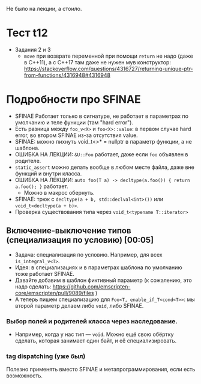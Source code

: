 Не было на лекции, а стоило.

# Тест t12
* Задания 2 и 3
  * `move` при возврате переменной при помощи `return` не надо (даже в C++11),
    а с C++17 там даже не нужен мув конструктор: https://stackoverflow.com/questions/4316727/returning-unique-ptr-from-functions/4316948#4316948

# Подробности про SFINAE
* SFINAE Работает только в сигнатуре, не работает в параметрах по умолчанию и теле функции (там "hard error").
* Есть разница между `foo_v<X>` и `foo<X>::value`: в первом случае hard error, во втором SFINAE из-за отсутствия value.
* SFINAE: можно пихнуть void_t<>* = nullptr в параметр функции, а не шаблона.
* ОШИБКА НА ЛЕКЦИИ: `&U::Foo` работает, даже если `foo` объявлен в родителе.
* `static_assert` можно делать вообще в любом месте файла, даже вне функций и внутри класса.
* ОШИБКА НА ЛЕКЦИИ: `auto foo(T a) -> decltype(a.foo()) { return a.foo(); }` работает.
  * Можно в макрос обернуть.
* SFINAE: трюк с `decltype(a + b, std::declval<int>())` или `void_t<decltype(a + b)>`.
* Проверка существования типа через `void_t<typename T::iterator>`

## Включение-выключение типов (специализация по условию) [00:05]
* Задача: специализация по условию. Например, для всех `is_integral_v<T>`.
* Идея: в специализациях и в параметрах шаблона по умолчанию тоже работает SFINAE.
* Давайте добавим в шаблон фиктивный параметр (к сожалению, это надо сделать: https://github.com/emscripten-core/emscripten/pull/9089/files )
* А теперь пишем специализацию для `Foo<T, enable_if_T<cond<T>>`: мы второй параметр делаем либо `void`, либо SFINAE.

### Выбор полей и родителей класса через наследование.
* Например, когда у нас тип — `void`. Можно ещё свою обёртку сделать, которая занимает один байт, и её специализировать.

### tag dispatching (уже был)
Полезно применять вместо SFINAE и метапрограммирования, если есть возможность.
